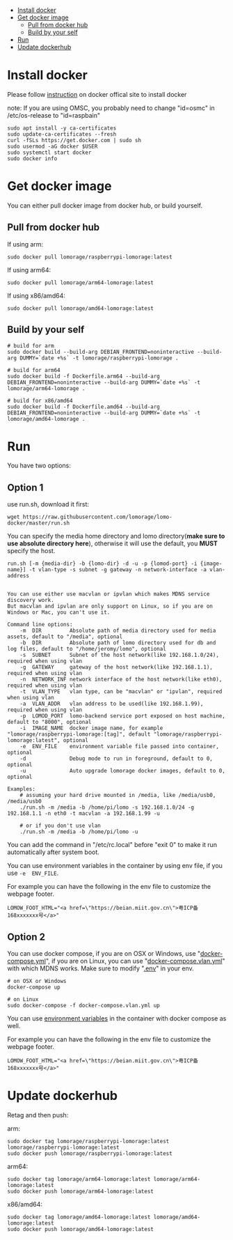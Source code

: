 
- [Install docker](#install-docker)
- [Get docker image](#get-docker-image)
  * [Pull from docker hub](#pull-from-docker-hub)
  * [Build by your self](#build-by-your-self)
- [Run](#run)
- [Update dockerhub](#update-dockerhub)

# Install docker

Please follow [instruction](https://docs.docker.com/engine/install/) on docker offical site to install docker

note: If you are using OMSC, you probably need to change "id=osmc" in /etc/os-release to "id=raspbain"

```
sudo apt install -y ca-certificates
sudo update-ca-certificates --fresh
curl -fSLs https://get.docker.com | sudo sh
sudo usermod -aG docker $USER
sudo systemctl start docker
sudo docker info
```

# Get docker image

You can either pull docker image from docker hub, or build yourself.

## Pull from docker hub

If using arm:

```
sudo docker pull lomorage/raspberrypi-lomorage:latest
```

If using arm64:

```
sudo docker pull lomorage/arm64-lomorage:latest
```

If using x86/amd64:

```
sudo docker pull lomorage/amd64-lomorage:latest
```

## Build by your self

```
# build for arm
sudo docker build --build-arg DEBIAN_FRONTEND=noninteractive --build-arg DUMMY=`date +%s` -t lomorage/raspberrypi-lomorage .

# build for arm64
sudo docker build -f Dockerfile.arm64 --build-arg DEBIAN_FRONTEND=noninteractive --build-arg DUMMY=`date +%s` -t lomorage/arm64-lomorage .

# build for x86/amd64
sudo docker build -f Dockerfile.amd64 --build-arg DEBIAN_FRONTEND=noninteractive --build-arg DUMMY=`date +%s` -t lomorage/amd64-lomorage .
```

# Run

You have two options:

## Option 1

use run.sh, download it first:

```
wget https://raw.githubusercontent.com/lomorage/lomo-docker/master/run.sh
```

You can specify the media home directory and lomo directory(**make sure to use absolute directory here**), otherwise it will use the default, you **MUST** specify the host.

```
run.sh [-m {media-dir} -b {lomo-dir} -d -u -p {lomod-port} -i {image-name}] -t vlan-type -s subnet -g gateway -n network-interface -a vlan-address


You can use either use macvlan or ipvlan which makes MDNS service discovery work.
But macvlan and ipvlan are only support on Linux, so if you are on Windows or Mac, you can't use it.

Command line options:
    -m  DIR         Absolute path of media directory used for media assets, default to "/media", optional
    -b  DIR         Absolute path of lomo directory used for db and log files, default to "/home/jeromy/lomo", optional
    -s  SUBNET      Subnet of the host network(like 192.168.1.0/24), required when using vlan
    -g  GATEWAY     gateway of the host network(like 192.168.1.1), required when using vlan
    -n  NETWORK_INF network interface of the host network(like eth0), required when using vlan
    -t  VLAN_TYPE   vlan type, can be "macvlan" or "ipvlan", required when using vlan
    -a  VLAN_ADDR   vlan address to be used(like 192.168.1.99), required when using vlan
    -p  LOMOD_PORT  lomo-backend service port exposed on host machine, default to "8000", optional
    -i  IMAGE_NAME  docker image name, for example "lomorage/raspberrypi-lomorage:[tag]", default "lomorage/raspberrypi-lomorage:latest", optional
    -e  ENV_FILE    environment variable file passed into container, optional
    -d              Debug mode to run in foreground, default to 0, optional
    -u              Auto upgrade lomorage docker images, default to 0, optional

Examples:
    # assuming your hard drive mounted in /media, like /media/usb0, /media/usb0
    ./run.sh -m /media -b /home/pi/lomo -s 192.168.1.0/24 -g 192.168.1.1 -n eth0 -t macvlan -a 192.168.1.99 -u

    # or if you don't use vlan
    ./run.sh -m /media -b /home/pi/lomo -u
```

You can add the command in "/etc/rc.local" before "exit 0" to make it run automatically after system boot.

You can use environment variables in the container by using env file, if you use `-e  ENV_FILE`. 

For example you can have the following in the env file to customize the webpage footer.

```
LOMOW_FOOT_HTML="<a href=\"https://beian.miit.gov.cn\">粤ICP备168xxxxxxx号</a>"
```

## Option 2

You can use docker compose, if you are on OSX or Windows, use "[docker-compose.yml](docker-compose.yml)", if you are on Linux, you can use "[docker-compose.vlan.yml](docker-compose.vlan.yml)" with which MDNS works.
Make sure to modify "[.env](.env)" in your env.

```
# on OSX or Windows
docker-compose up

# on Linux
sudo docker-compose -f docker-compose.vlan.yml up
```

You can use [environment variables](https://docs.docker.com/compose/environment-variables/#the-env_file-configuration-option) in the container with docker compose as well.

For example you can have the following in the env file to customize the webpage footer.

```
LOMOW_FOOT_HTML="<a href=\"https://beian.miit.gov.cn\">粤ICP备168xxxxxxx号</a>"
```

# Update dockerhub

Retag and then push:

arm:

```
sudo docker tag lomorage/raspberrypi-lomorage:latest lomorage/raspberrypi-lomorage:latest
sudo docker push lomorage/raspberrypi-lomorage:latest
```

arm64:

```
sudo docker tag lomorage/arm64-lomorage:latest lomorage/arm64-lomorage:latest
sudo docker push lomorage/arm64-lomorage:latest
```

x86/amd64:

```
sudo docker tag lomorage/amd64-lomorage:latest lomorage/amd64-lomorage:latest
sudo docker push lomorage/amd64-lomorage:latest
```
